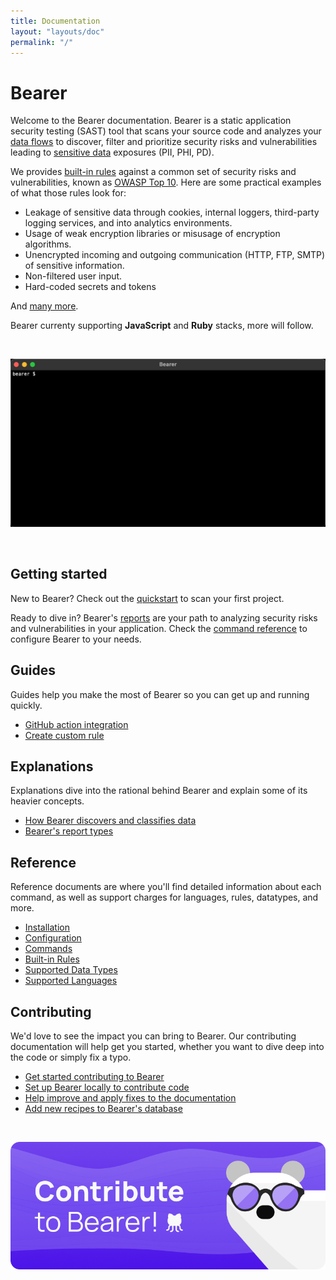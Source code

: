 ```yaml
---
title: Documentation
layout: "layouts/doc"
permalink: "/"
---
```


# Bearer

Welcome to the Bearer documentation. Bearer is a static application security testing (SAST) tool that scans your source code and analyzes your [data flows](/explanations/discovery-and-classification) to discover, filter and prioritize security risks and vulnerabilities leading to [sensitive data](/reference/datatypes/) exposures (PII, PHI, PD).

We provides [built-in rules](/reference/rules) against a common set of security risks and vulnerabilities, known as [OWASP Top 10](https://owasp.org/www-project-top-ten/). Here are some practical examples of what those rules look for:
- Leakage of sensitive data through cookies, internal loggers, third-party logging services, and into analytics environments.
- Usage of weak encryption libraries or misusage of encryption algorithms.
- Unencrypted incoming and outgoing communication (HTTP, FTP, SMTP) of sensitive information.
- Non-filtered user input.
- Hard-coded secrets and tokens

And [many more](/reference/rules).

Bearer currenty supporting **JavaScript** and **Ruby** stacks, more will follow.

<p>&nbsp;</p>
<img title="bearer security scanner" alt="A screencast of Bearer OSS" src="assets/img/Bearer-security-OSS.gif">
<p>&nbsp;</p>

## Getting started

New to Bearer? Check out the [quickstart](/quickstart/) to scan your first project. 

Ready to dive in? Bearer's [reports](/explanations/reports/) are your path to analyzing security risks and vulnerabilities in your application. Check the [command reference](/reference/commands/) to configure Bearer to your needs.

## Guides

Guides help you make the most of Bearer so you can get up and running quickly.

- [GitHub action integration](/guides/github-action/)
- [Create custom rule](/guides/custom-rule/)

## Explanations

Explanations dive into the rational behind Bearer and explain some of its heavier concepts.

- [How Bearer discovers and classifies data](/explanations/discovery-and-classification/)
- [Bearer's report types](/explanations/reports/)

## Reference

Reference documents are where you'll find detailed information about each command, as well as support charges for languages, rules, datatypes, and more.

- [Installation](/reference/installation/)
- [Configuration](/reference/config/)
- [Commands](/reference/commands/)
- [Built-in Rules](/reference/rules/)
- [Supported Data Types](/reference/datatypes/)
- [Supported Languages](/reference/supported-languages/)

## Contributing

We'd love to see the impact you can bring to Bearer. Our contributing documentation will help get you started, whether you want to dive deep into the code or simply fix a typo.

- [Get started contributing to Bearer](/contributing/)
- [Set up Bearer locally to contribute code](/contributing/code/)
- [Help improve and apply fixes to the documentation](/contributing/docs/)
- [Add new recipes to Bearer's database](/contributing/recipes/)
  
<p>&nbsp;</p>
<img title="Sunglasses Bear" alt="A cut polar bear with sunglasses in a purple circle" src="assets/img/contribute-bearer.png">